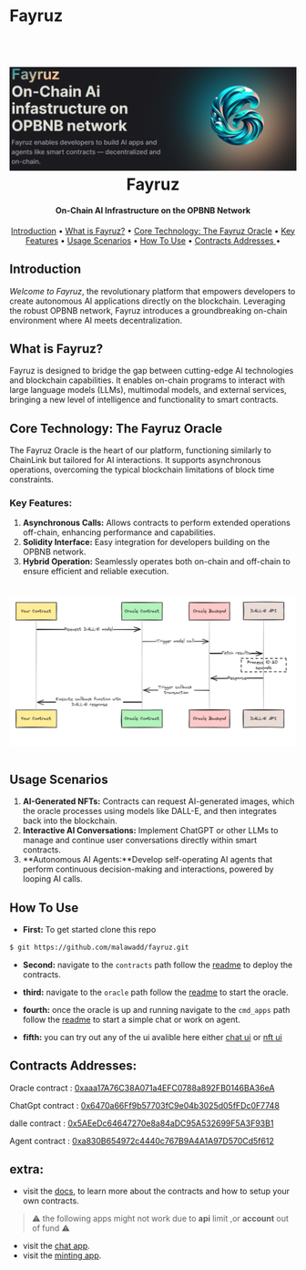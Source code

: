 # Fayruz  


  
<h1 align="center">
  <br>
  <a href=""><img src="img/fai.png" width="600"></a>
  <br>
  Fayruz  
  <br>
</h1>

<h4 align="center">On-Chain AI Infrastructure on the OPBNB Network</h4>

<p align="center">
  <a href="#Introduction">Introduction</a> •
  <a href="#what-is-fayruz">What is Fayruz?</a> •
  <a href="#how-it-works">Core Technology: The Fayruz Oracle</a> •
  <a href="#key-features">Key Features</a> •
  <a href="#usage-scenarios">Usage Scenarios</a> •
  <a href="#how-to-use">How To Use</a> •
  <a href="#contracts-addresses ">Contracts Addresses </a> •
</p>


## Introduction 

*Welcome to Fayruz*, the revolutionary platform that empowers developers to create autonomous AI applications directly on the blockchain. Leveraging the robust OPBNB network, Fayruz introduces a groundbreaking on-chain environment where AI meets decentralization.


## What is Fayruz?

Fayruz is designed to bridge the gap between cutting-edge AI technologies and blockchain capabilities. It enables on-chain programs to interact with large language models (LLMs), multimodal models, and external services, bringing a new level of intelligence and functionality to smart contracts.


## Core Technology: The Fayruz Oracle

The Fayruz Oracle is the heart of our platform, functioning similarly to ChainLink but tailored for AI interactions. It supports asynchronous operations, overcoming the typical blockchain limitations of block time constraints.

### Key Features:

1. **Asynchronous Calls:** Allows contracts to perform extended operations off-chain, enhancing performance and capabilities.
2. **Solidity Interface:** Easy integration for developers building on the OPBNB network.
3. **Hybrid Operation:** Seamlessly operates both on-chain and off-chain to ensure efficient and reliable execution.



<h4 align="center">
  <br>
  <img align="center" src="img/design.png" width="600">
  <br>
  <br>
</h4>


## Usage Scenarios

1. **AI-Generated NFTs:** Contracts can request AI-generated images, which the oracle processes using models like DALL-E, and then integrates back into the blockchain.
2. **Interactive AI Conversations:** Implement ChatGPT or other LLMs to manage and continue user conversations directly within smart contracts.
3. **Autonomous AI Agents:**Develop self-operating AI agents that perform continuous decision-making and interactions, powered by looping AI calls.

## How To Use

- **First:** To get started clone this repo 

```bash 
$ git https://github.com/malawadd/fayruz.git
```
- **Second:**  navigate to the `contracts` path follow the [readme](contracts/README.md) to deploy the contracts.

- **third:** navigate to the `oracle` path follow the [readme](oracle/README.md) to start the oracle.

- **fourth:** once the oracle is up and running navigate to the `cmd_apps` path follow the [readme](cmd_apps/README.md) to start a simple chat or work on agent.

- **fifth:** you can try out any of the ui avalible here either [chat ui](ui-chat/README.md) or [nft ui](ui-mint/README.md)


##  Contracts Addresses: 
Oracle contract : [0xaaa17A76C38A071a4EFC0788a892FB0146BA36eA](https://opbnb-testnet.bscscan.com/address/0xaaa17A76C38A071a4EFC0788a892FB0146BA36eA)

ChatGpt contract : [0x6470a66Ff9b57703fC9e04b3025d05fFDc0F7748](https://opbnb-testnet.bscscan.com/address/0x6470a66Ff9b57703fC9e04b3025d05fFDc0F7748)


dalle contract : [0x5AEeDc64647270e8a84aDC95A532699F5A3F93B1](https://opbnb-testnet.bscscan.com/address/0x5AEeDc64647270e8a84aDC95A532699F5A3F93B1)

Agent contract : [0xa830B654972c4440c767B9A4A1A97D570Cd5f612](https://opbnb-testnet.bscscan.com/address/0xa830B654972c4440c767B9A4A1A97D570Cd5f612)

##  extra: 
- visit the [docs](https://docs-fayruz.vercel.app/), to learn more about the contracts and how to setup your own contracts. 

>⚠️ the following apps might not work due to **api** limit ,or  **account** out of fund ⚠️

- visit the [chat app](https://fayruz-chat.vercel.app/chat). 
- visit the [minting app](https://fayruz-nft.vercel.app/). 